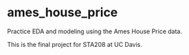 # ames_house_price
Practice EDA and modeling using the Ames House Price data.

This is the final project for STA208 at UC Davis.
